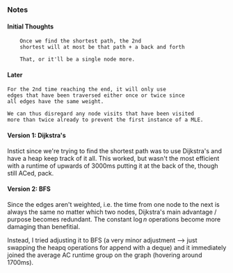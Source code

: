 ### Notes

#### Initial Thoughts
```
    Once we find the shortest path, the 2nd
    shortest will at most be that path + a back and forth

    That, or it'll be a single node more.
```

#### Later
```
For the 2nd time reaching the end, it will only use 
edges that have been traversed either once or twice since 
all edges have the same weight.

We can thus disregard any node visits that have been visited 
more than twice already to prevent the first instance of a MLE.
```

#### Version 1: Dijkstra's
Instict since we're trying to find the shortest path was to use Dijkstra's and 
have a heap keep track of it all. This worked, but wasn't the most efficient with 
a runtime of upwards of 3000ms putting it at the back of the, though still ACed, pack.


#### Version 2: BFS
Since the edges aren't weighted, i.e. the time from one node to the next is always 
the same no matter which two nodes, Dijkstra's main advantage / purpose becomes redundant. 
The constant $\log{n}$ operations become more damaging than benefitial.


Instead, I tried adjusting it to BFS (a very minor adjustment --> just swapping 
the heapq operations for append with a deque) and it immediately joined the average 
AC runtime group on the graph (hovering around 1700ms).